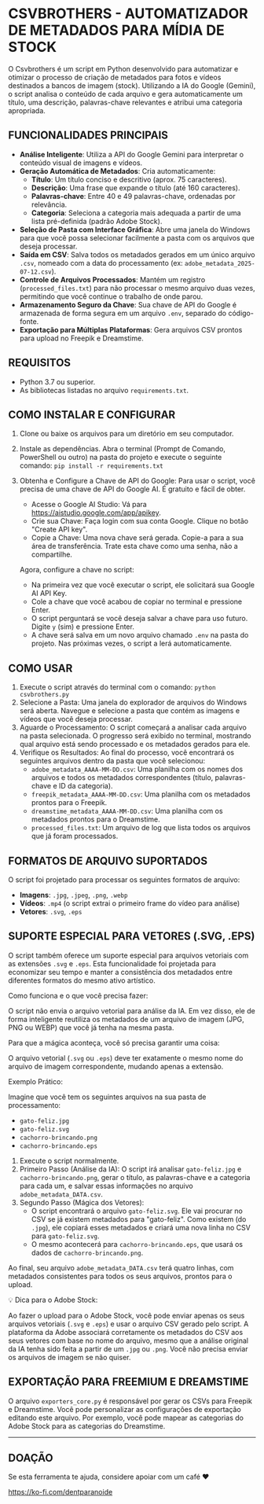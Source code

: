 # CSVBROTHERS - AUTOMATIZADOR DE METADADOS PARA MÍDIA DE STOCK

O Csvbrothers é um script em Python desenvolvido para automatizar e otimizar o processo de criação de metadados para fotos e vídeos destinados a bancos de imagem (stock). Utilizando a IA do Google (Gemini), o script analisa o conteúdo de cada arquivo e gera automaticamente um título, uma descrição, palavras-chave relevantes e atribui uma categoria apropriada.

## FUNCIONALIDADES PRINCIPAIS

*   **Análise Inteligente**: Utiliza a API do Google Gemini para interpretar o conteúdo visual de imagens e vídeos.
*   **Geração Automática de Metadados**: Cria automaticamente:
    *   **Título**: Um título conciso e descritivo (aprox. 75 caracteres).
    *   **Descrição**: Uma frase que expande o título (até 160 caracteres).
    *   **Palavras-chave**: Entre 40 e 49 palavras-chave, ordenadas por relevância.
    *   **Categoria**: Seleciona a categoria mais adequada a partir de uma lista pré-definida (padrão Adobe Stock).
*   **Seleção de Pasta com Interface Gráfica**: Abre uma janela do Windows para que você possa selecionar facilmente a pasta com os arquivos que deseja processar.
*   **Saída em CSV**: Salva todos os metadados gerados em um único arquivo `.csv`, nomeado com a data do processamento (ex: `adobe_metadata_2025-07-12.csv`).
*   **Controle de Arquivos Processados**: Mantém um registro (`processed_files.txt`) para não processar o mesmo arquivo duas vezes, permitindo que você continue o trabalho de onde parou.
*   **Armazenamento Seguro da Chave**: Sua chave de API do Google é armazenada de forma segura em um arquivo `.env`, separado do código-fonte.
*   **Exportação para Múltiplas Plataformas**: Gera arquivos CSV prontos para upload no Freepik e Dreamstime.

## REQUISITOS

*   Python 3.7 ou superior.
*   As bibliotecas listadas no arquivo `requirements.txt`.

## COMO INSTALAR E CONFIGURAR

1.  Clone ou baixe os arquivos para um diretório em seu computador.
2.  Instale as dependências. Abra o terminal (Prompt de Comando, PowerShell ou outro) na pasta do projeto e execute o seguinte comando:
    `pip install -r requirements.txt`
3.  Obtenha e Configure a Chave de API do Google:
    Para usar o script, você precisa de uma chave de API do Google AI. É gratuito e fácil de obter.
    *   Acesse o Google AI Studio: Vá para https://aistudio.google.com/app/apikey.
    *   Crie sua Chave: Faça login com sua conta Google. Clique no botão "Create API key".
    *   Copie a Chave: Uma nova chave será gerada. Copie-a para a sua área de transferência. Trate esta chave como uma senha, não a compartilhe.

    Agora, configure a chave no script:
    *   Na primeira vez que você executar o script, ele solicitará sua Google AI API Key.
    *   Cole a chave que você acabou de copiar no terminal e pressione Enter.
    *   O script perguntará se você deseja salvar a chave para uso futuro. Digite `y` (sim) e pressione Enter.
    *   A chave será salva em um novo arquivo chamado `.env` na pasta do projeto. Nas próximas vezes, o script a lerá automaticamente.

## COMO USAR

1.  Execute o script através do terminal com o comando:
    `python csvbrothers.py`
2.  Selecione a Pasta: Uma janela do explorador de arquivos do Windows será aberta. Navegue e selecione a pasta que contém as imagens e vídeos que você deseja processar.
3.  Aguarde o Processamento: O script começará a analisar cada arquivo na pasta selecionada. O progresso será exibido no terminal, mostrando qual arquivo está sendo processado e os metadados gerados para ele.
4.  Verifique os Resultados: Ao final do processo, você encontrará os seguintes arquivos dentro da pasta que você selecionou:
    *   `adobe_metadata_AAAA-MM-DD.csv`: Uma planilha com os nomes dos arquivos e todos os metadados correspondentes (título, palavras-chave e ID da categoria).
    *   `freepik_metadata_AAAA-MM-DD.csv`: Uma planilha com os metadados prontos para o Freepik.
    *   `dreamstime_metadata_AAAA-MM-DD.csv`: Uma planilha com os metadados prontos para o Dreamstime.
    *   `processed_files.txt`: Um arquivo de log que lista todos os arquivos que já foram processados.

## FORMATOS DE ARQUIVO SUPORTADOS

O script foi projetado para processar os seguintes formatos de arquivo:

*   **Imagens**: `.jpg`, `.jpeg`, `.png`, `.webp`
*   **Vídeos**: `.mp4` (o script extrai o primeiro frame do vídeo para análise)
*   **Vetores**: `.svg`, `.eps`

## SUPORTE ESPECIAL PARA VETORES (.SVG, .EPS)

O script também oferece um suporte especial para arquivos vetoriais com as extensões `.svg` e `.eps`. Esta funcionalidade foi projetada para economizar seu tempo e manter a consistência dos metadados entre diferentes formatos do mesmo ativo artístico.

Como funciona e o que você precisa fazer:

O script não envia o arquivo vetorial para análise da IA. Em vez disso, ele de forma inteligente reutiliza os metadados de um arquivo de imagem (JPG, PNG ou WEBP) que você já tenha na mesma pasta.

Para que a mágica aconteça, você só precisa garantir uma coisa:

O arquivo vetorial (`.svg` ou `.eps`) deve ter exatamente o mesmo nome do arquivo de imagem correspondente, mudando apenas a extensão.

Exemplo Prático:

Imagine que você tem os seguintes arquivos na sua pasta de processamento:

*   `gato-feliz.jpg`
*   `gato-feliz.svg`
*   `cachorro-brincando.png`
*   `cachorro-brincando.eps`

1.  Execute o script normalmente.
2.  Primeiro Passo (Análise da IA): O script irá analisar `gato-feliz.jpg` e `cachorro-brincando.png`, gerar o título, as palavras-chave e a categoria para cada um, e salvar essas informações no arquivo `adobe_metadata_DATA.csv`.
3.  Segundo Passo (Mágica dos Vetores):
    *   O script encontrará o arquivo `gato-feliz.svg`. Ele vai procurar no CSV se já existem metadados para "gato-feliz". Como existem (do `.jpg`), ele copiará esses metadados e criará uma nova linha no CSV para `gato-feliz.svg`.
    *   O mesmo acontecerá para `cachorro-brincando.eps`, que usará os dados de `cachorro-brincando.png`.

Ao final, seu arquivo `adobe_metadata_DATA.csv` terá quatro linhas, com metadados consistentes para todos os seus arquivos, prontos para o upload.

💡 Dica para o Adobe Stock:

Ao fazer o upload para o Adobe Stock, você pode enviar apenas os seus arquivos vetoriais (`.svg` e `.eps`) e usar o arquivo CSV gerado pelo script. A plataforma da Adobe associará corretamente os metadados do CSV aos seus vetores com base no nome do arquivo, mesmo que a análise original da IA tenha sido feita a partir de um `.jpg` ou `.png`. Você não precisa enviar os arquivos de imagem se não quiser.

## EXPORTAÇÃO PARA FREEMIUM E DREAMSTIME

O arquivo `exporters_core.py` é responsável por gerar os CSVs para Freepik e Dreamstime.
Você pode personalizar as configurações de exportação editando este arquivo.
Por exemplo, você pode mapear as categorias do Adobe Stock para as categorias do Dreamstime.

----------------------------------------

## DOAÇÃO

Se esta ferramenta te ajuda, considere apoiar com um café ❤️

https://ko-fi.com/dentparanoide
